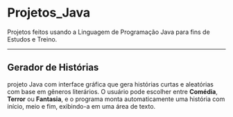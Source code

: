 # Projetos_Java
Projetos feitos usando a Linguagem de Programação Java para fins de Estudos e Treino.

---

## Gerador de Histórias
projeto Java com interface gráfica que gera histórias curtas e aleatórias com base em gêneros literários. O usuário pode escolher entre **Comédia**, **Terror** ou **Fantasia**, e o programa monta automaticamente uma história com início, meio e fim, exibindo-a em uma área de texto.

